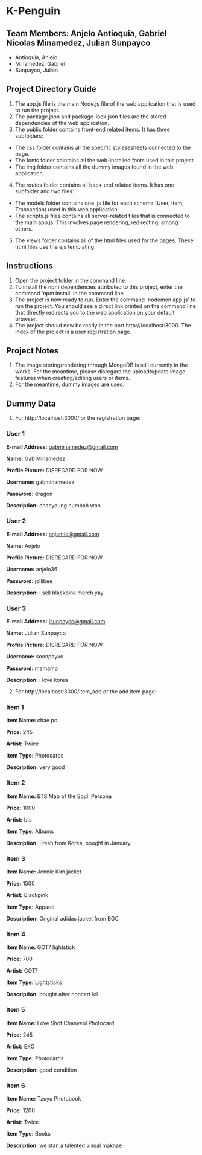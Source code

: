 # K-Penguin
## Team Members: Anjelo Antioquia, Gabriel Nicolas Minamedez, Julian Sunpayco
- Antioquia, Anjelo
- Minamedez, Gabriel
- Sunpayco, Julian

## Project Directory Guide
1. The app.js file is the main Node.js file of the web application that is used to run the project.
2. The package.json and package-lock.json files are the stored dependencies of the web application.
3. The public folder contains front-end related items. It has three subfolders:
- The css folder contains all the specific stylesesheets connected to the page.
- The fonts folder cointains all the web-installed fonts used in this project.
- The img folder contains all the dummy images found in the web application.
4. The routes folder contains all back-end related items. It has one subfolder and two files:
- The models folder contains one .js file for each schema (User, Item, Transaction) used in this web application.
- The scripts.js files contains all server-related files that is connected to the main app.js. This involves page rendering, redirecting, among others.
5. The views folder contains all of the html files used for the pages. These html files use the ejs templating.

## Instructions
1. Open the project folder in the command line.
2. To install the npm dependencies attributed to this project, enter the command 'npm install' in the command line.
3. The project is now ready to run. Enter the command 'nodemon app.js' to run the project. You should see a direct link printed on the command line that directly redirects you to the web application on your default browser.
4. The project should now be ready in the port http://localhost:3000. The index of the project is a user registration page.
 
## Project Notes
1. The image storing/rendering through MongoDB is still currently in the works. For the meantime, please disregard the upload/update image features when creating/editing users or items.
2. For the meantime, dummy images are used.

## Dummy Data
1. For http://localhost:3000/ or the registration page:
### User 1
**E-mail Address:** gabminamedez@gmail.com

**Name:** Gab Minamedez

**Profile Picture:** DISREGARD FOR NOW

**Username:** gabminamedez

**Password:** dragon

**Description:** chaeyoung numbah wan

### User 2
**E-mail Address:** anjantio@gmail.com

**Name:** Anjelo

**Profile Picture:** DISREGARD FOR NOW

**Username:** anjelo36

**Password:** jollibee

**Description:** i sell blackpink merch yay

### User 3
**E-mail Address:** jsunpayco@gmail.com

**Name:** Julian Sunpayco

**Profile Picture:** DISREGARD FOR NOW

**Username:** soonpayko

**Password:** mamamo

**Description:** i love korea

2. For http://localhost:3000/item_add or the add item page:
### Item 1
**Item Name:** chae pc

**Price:** 245

**Artist:** Twice

**Item Type:** Photocards

**Description:** very good

### Item 2
**Item Name:** BTS Map of the Soul: Persona

**Price:** 1000

**Artist:** bts

**Item Type:** Albums

**Description:** Fresh from Korea, bought in January.

### Item 3
**Item Name:** Jennie Kim jacket

**Price:** 1500

**Artist:** Blackpink

**Item Type:** Apparel

**Description:** Original adidas jacket from BGC

### Item 4
**Item Name:** GOT7 lightstick

**Price:** 700

**Artist:** GOT7

**Item Type:** Lightsticks

**Description:** bought after concert lol

### Item 5
**Item Name:** Love Shot Chanyeol Photocard

**Price:** 245

**Artist:** EXO

**Item Type:** Photocards

**Description:** good condition

### Item 6
**Item Name:** Tzuyu Photobook

**Price:** 1200

**Artist:** Twice

**Item Type:** Books

**Description:** we stan a talented visual maknae
